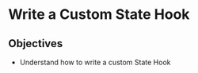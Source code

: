 # Write a Custom State Hook


## Objectives

- Understand how to write a custom State Hook


<!-- Speaker Notes

1. Write useText function
2. Explain how similar it is, return [text, setText]
3. Refactor to return useState

 -->